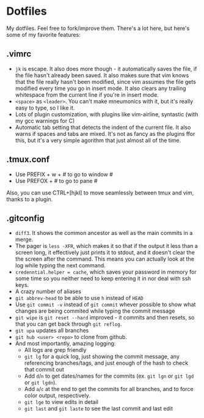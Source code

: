 Dotfiles
========

My dotfiles. Feel free to fork/improve them. There's a lot here, but here's
some of my favorite features:

.vimrc
------

 - `jk` is escape. It also does more though - it automatically saves the file,
     if the file hasn't already been saved. It also makes sure that vim knows
     that the file really hasn't been modified, since vim assumes the file gets
     modified every time you go in insert mode. It also clears any trailing
     whitespace from the current line if you're in insert mode.
 - `<space>` as `<leader>`. You can't make mneumonics with it, but it's really
     easy to type, so I like it.
 - Lots of plugin customization, with plugins like vim-airline, syntastic (with
     my gcc warnings for C)
 - Automatic tab setting that detects the indent of the current file. It also
     warns if spaces and tabs are mixed. It's not as fancy as the plugins ffor
     this, but it's a very simple agorithm that just almost all of the time.

.tmux.conf
----------

 - Use PREFIX + w + # to go to window #
 - Use PREFOX + # to go to pane #

Also, you can use CTRL+[hjkl] to move seamlessly between tmux and vim, thanks
to a plugin.

.gitconfig
----------

 - `diff3`. It shows the common ancestor as well as the main commits in a
     merge.
 - The pager is `less -XFR`, which makes it so that if the output it less than
     a screen long, it effectively just prints it to stdout, and it doesn't
     clear the the screen after the command. This means you can actually look
     at the log while typing the next command.
 - `credenntial.helper = cache`, which saves your password in memory for some
     time so you neither need to keep entering it in nor deal with ssh keys.
 - A crazy number of aliases
 - `git abbrev-head` to be able to use `h` instead of `HEAD`
 - Use `git commit -v` instead of `git commit` whever possible to show what
     changes are being commited while typing the commit message
 - `git wipe` is `git reset --hard` improved - it commits and then resets, so
     that you can get back through `git reflog`.
 - `git upa` updates all branches
 - `git hub <user> <repo>` to clone from github.
 - And most importantly, amazing logging:
     - All logs are grep friendly
     - `git lg` for a quick log, just showing the commit message, any
         referencing branches/tags, and just enough of the hash to check that
         commit out
     - Add `d`/`n` to get dates/names for the commits (ex. `git lgn` or `git
         lgd` or `git lgdn`).
     - Add `a`/`c` at the end to get the commits for all branches, and to force
         color output, respectively.
     - `git lge` to view edits in detail
     - `git last` and `git laste` to see the last commit and last edit
